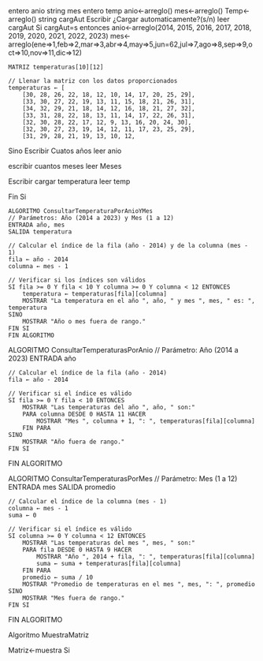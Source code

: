 <PROGRAMA PRINCIPAL>
    entero anio
    string mes
    entero temp
    anio<-arreglo()
    mes<-arreglo()
    Temp<-arreglo()
    string cargAut
    Escribir ¿Cargar automaticamente?(s/n)
    leer cargAut
    Si cargAut=s entonces 
    anio<-arreglo(2014, 2015, 2016, 2017, 2018, 2019, 2020, 2021, 2022, 2023)
    mes<-arreglo(ene=>1,feb=>2,mar=>3,abr=>4,may=>5,jun=62,jul=>7,ago=>8,sep=>9,oct=>10,nov=>11,dic=>12)

    MATRIZ temperaturas[10][12]

    // Llenar la matriz con los datos proporcionados
    temperaturas ← [
        [30, 28, 26, 22, 18, 12, 10, 14, 17, 20, 25, 29],
        [33, 30, 27, 22, 19, 13, 11, 15, 18, 21, 26, 31],
        [34, 32, 29, 21, 18, 14, 12, 16, 18, 21, 27, 32],
        [33, 31, 28, 22, 18, 13, 11, 14, 17, 22, 26, 31],
        [32, 30, 28, 22, 17, 12, 9, 13, 16, 20, 24, 30],
        [32, 30, 27, 23, 19, 14, 12, 11, 17, 23, 25, 29],
        [31, 29, 28, 21, 19, 13, 10, 12, 
Sino
Escribir Cuatos años
leer anio

escribir cuantos meses
leer Meses

Escribir cargar temperatura
leer temp

Fin Si

<MODULOS>
    
    ALGORITMO ConsultarTemperaturaPorAnioYMes
    // Parámetros: Año (2014 a 2023) y Mes (1 a 12)
    ENTRADA año, mes
    SALIDA temperatura

    // Calcular el índice de la fila (año - 2014) y de la columna (mes - 1)
    fila ← año - 2014
    columna ← mes - 1

    // Verificar si los índices son válidos
    SI fila >= 0 Y fila < 10 Y columna >= 0 Y columna < 12 ENTONCES
        temperatura ← temperaturas[fila][columna]
        MOSTRAR "La temperatura en el año ", año, " y mes ", mes, " es: ", temperatura
    SINO
        MOSTRAR "Año o mes fuera de rango."
    FIN SI
    FIN ALGORITMO


   ALGORITMO ConsultarTemperaturasPorAnio
    // Parámetro: Año (2014 a 2023)
    ENTRADA año

    // Calcular el índice de la fila (año - 2014)
    fila ← año - 2014

    // Verificar si el índice es válido
    SI fila >= 0 Y fila < 10 ENTONCES
        MOSTRAR "Las temperaturas del año ", año, " son:"
        PARA columna DESDE 0 HASTA 11 HACER
            MOSTRAR "Mes ", columna + 1, ": ", temperaturas[fila][columna]
        FIN PARA
    SINO
        MOSTRAR "Año fuera de rango."
    FIN SI
FIN ALGORITMO

ALGORITMO ConsultarTemperaturasPorMes
    // Parámetro: Mes (1 a 12)
    ENTRADA mes
    SALIDA promedio

    // Calcular el índice de la columna (mes - 1)
    columna ← mes - 1
    suma ← 0

    // Verificar si el índice es válido
    SI columna >= 0 Y columna < 12 ENTONCES
        MOSTRAR "Las temperaturas del mes ", mes, " son:"
        PARA fila DESDE 0 HASTA 9 HACER
            MOSTRAR "Año ", 2014 + fila, ": ", temperaturas[fila][columna]
            suma ← suma + temperaturas[fila][columna]
        FIN PARA
        promedio ← suma / 10
        MOSTRAR "Promedio de temperaturas en el mes ", mes, ": ", promedio
    SINO
        MOSTRAR "Mes fuera de rango."
    FIN SI
FIN ALGORITMO


Algoritmo MuestraMatriz


Matriz<-muestra
Si 
